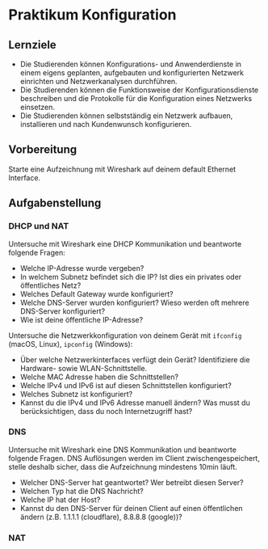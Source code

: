 # Praktikum Konfiguration
## Lernziele
- Die Studierenden können Konfigurations- und Anwenderdienste in einem eigens geplanten, aufgebauten und konfigurierten Netzwerk einrichten und Netzwerkanalysen durchführen.
- Die Studierenden können die Funktionsweise der Konfigurationsdienste beschreiben und die Protokolle für die Konfiguration eines Netzwerks einsetzen.
- Die Studierenden können selbstständig ein Netzwerk aufbauen, installieren und nach Kundenwunsch konfigurieren.

## Vorbereitung
Starte eine Aufzeichnung mit Wireshark auf deinem default Ethernet Interface.

## Aufgabenstellung
### DHCP und NAT
Untersuche mit Wireshark eine DHCP Kommunikation und beantworte folgende Fragen:
- Welche IP-Adresse wurde vergeben?
- In welchem Subnetz befindet sich die IP? Ist dies ein privates oder öffentliches Netz?
- Welches Default Gateway wurde konfiguriert?
- Welche DNS-Server wurden konfiguriert? Wieso werden oft mehrere DNS-Server konfiguriert?
- Wie ist deine öffentliche IP-Adresse?

Untersuche die Netzwerkkonfiguration von deinem Gerät mit `ifconfig` (macOS, Linux), `ipconfig` (Windows):
- Über welche Netzwerkinterfaces verfügt dein Gerät? Identifiziere die Hardware- sowie WLAN-Schnittstelle.
- Welche MAC Adresse haben die Schnittstellen?
- Welche IPv4 und IPv6 ist auf diesen Schnittstellen konfiguriert?
- Welches Subnetz ist konfiguriert?
- Kannst du die IPv4 und IPv6 Adresse manuell ändern? Was musst du berücksichtigen, dass du noch Internetzugriff hast?

### DNS
Untersuche mit Wireshark eine DNS Kommunikation und beantworte folgende Fragen.
DNS Auflösungen werden im Client zwischengespeichert, stelle deshalb sicher, dass die Aufzeichnung mindestens 10min läuft.
- Welcher DNS-Server hat geantwortet? Wer betreibt diesen Server?
- Welchen Typ hat die DNS Nachricht?
- Welche IP hat der Host?
- Kannst du den DNS-Server für deinen Client auf einen öffentlichen ändern (z.B. 1.1.1.1 (cloudflare), 8.8.8.8 (google))?

### NAT
